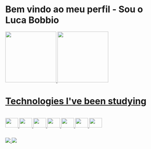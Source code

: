 # Bem vindo ao meu perfil - Sou o Luca Bobbio

<div>
  <a href="https://github.com/LucaBobbioDev">
    <img height ="160em" src="https://github-readme-stats.vercel.app/api?username=LucaBobbioDev&theme=shades-of-purple&show_icons"/>
    <img height ="160em" src="https://github-readme-stats.vercel.app/api/top-langs/?username=LucaBobbioDev&layout=compact&theme=shades-of-purple"/>
<div>
  
 # Technologies I've been studying
<div style="display:inline_block"> <br/>
  <img height="30" width="40" src="https://cdn.jsdelivr.net/gh/devicons/devicon/icons/html5/html5-original.svg" />
  <img height="30" width="40" src="https://cdn.jsdelivr.net/gh/devicons/devicon/icons/css3/css3-original.svg" />
  <img height="30" width="40" src="https://cdn.jsdelivr.net/gh/devicons/devicon/icons/javascript/javascript-original.svg" />
  <img height="30" width="40" src="https://cdn.jsdelivr.net/gh/devicons/devicon/icons/typescript/typescript-original.svg" />
  <img height="30" width="40" src="https://cdn.jsdelivr.net/gh/devicons/devicon/icons/react/react-original.svg" />
  <img height="30" width="40" src="https://cdn.jsdelivr.net/gh/devicons/devicon/icons/angularjs/angularjs-original.svg" />
  <img height="30" width="40" src="https://cdn.jsdelivr.net/gh/devicons/devicon/icons/python/python-original.svg" />
</div>
  
##

<div>
  <a href="https://www.linkedin.com/in/luca-bobbio-0135b2240/" target="blank">
    <img src="https://img.shields.io/badge/LinkedIn-0077B5?style=for-the-badge&logo=linkedin&logoColor=white"/>
  </a>
  <a href="https://www.facebook.com/Luca.bobbio.1/" target="blank">
    <img src="https://img.shields.io/badge/Facebook-1877F2?style=for-the-badge&logo=facebook&logoColor=white"/>
  </a>
</div>
